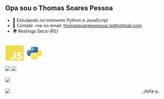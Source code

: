 ## Opa sou o Thomas Soares Pessoa 

- 🌱 Estudando no momento Python e JavaScript 
- 💬 Contate -me no email: thomassoarespessoa.rs@hotmail.com
- 🌍 Restinga Seca-(RS)

<div style="display: inline_block"><br>
  <img align="center" alt="Rafa-Js" height="50" width="60" src="https://raw.githubusercontent.com/devicons/devicon/master/icons/javascript/javascript-plain.svg">
  <img align="center" alt="Rafa-Python" height="50" width="60" src="https://raw.githubusercontent.com/devicons/devicon/master/icons/python/python-original.svg">
</div>
  <br>
<div> 
  <a href="https://www.instagram.com/mazzi_sp/" target="_blank"><img src="https://img.shields.io/badge/-Instagram-%23E4405F?style=for-the-badge&logo=instagram&logoColor=white" target="_blank"></a>
  <a href="https://www.linkedin.com/in/thomas-soares-pessoa-ab02bb209/" target="_blank"><img src="https://img.shields.io/badge/-LinkedIn-%230077B5?style=for-the-badge&logo=linkedin&logoColor=white" target="_blank"></a>
  
  <div>
  <br>
<a href="https://github.com/thomaspessoa">
  <img height="180em" src="https://github-readme-stats.vercel.app/api?username=thomaspessoa&show_icons=true&theme=dracula&include_all_commits=true&count_private=true"/>
</div>
<br>
<img height="180em" src="https://github-readme-stats.vercel.app/api/top-langs/?username=thomaspessoa&layout=compact&langs_count=7&theme=dracula"/>
  
 <img align="right" alt="Rafa-pic" height="200" style="border-radius:100px;" src="https://img.freepik.com/vetores-gratis/astronauta-dabbing-ilustracao-do-icone-do-vetor-dos-desenhos-animados-conceito-de-icone-de-tecnologia-de-ciencia-vetor-premium-isolado-estilo-flat-cartoon_138676-3360.jpg">
</div>
